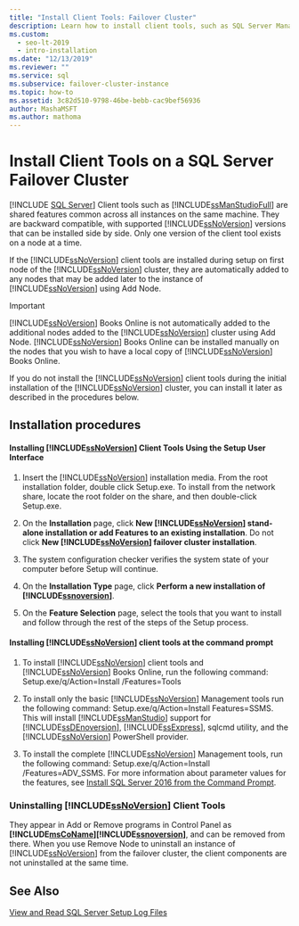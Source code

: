 ```yaml
---
title: "Install Client Tools: Failover Cluster"
description: Learn how to install client tools, such as SQL Server Management Studio, on a SQL Server failover instance.
ms.custom:
  - seo-lt-2019
  - intro-installation
ms.date: "12/13/2019"
ms.reviewer: ""
ms.service: sql
ms.subservice: failover-cluster-instance
ms.topic: how-to
ms.assetid: 3c82d510-9798-46be-bebb-cac9bef56936
author: MashaMSFT
ms.author: mathoma
---
```

# Install Client Tools on a SQL Server Failover Cluster
[!INCLUDE [SQL Server](../../../includes/applies-to-version/sqlserver.md)]
  Client tools such as [!INCLUDE[ssManStudioFull](../../../includes/ssmanstudiofull-md.md)] are shared features common across all instances on the same machine. They are backward compatible, with supported [!INCLUDE[ssNoVersion](../../../includes/ssnoversion-md.md)] versions that can be installed side by side. Only one version of the client tool exists on a node at a time.  
  
 If the [!INCLUDE[ssNoVersion](../../../includes/ssnoversion-md.md)] client tools are installed during setup on first node of the [!INCLUDE[ssNoVersion](../../../includes/ssnoversion-md.md)] cluster, they are automatically added to any nodes that may be added later to the instance of [!INCLUDE[ssNoVersion](../../../includes/ssnoversion-md.md)] using Add Node.  
  
> [!IMPORTANT]  
>  [!INCLUDE[ssNoVersion](../../../includes/ssnoversion-md.md)] Books Online is not automatically added to the additional nodes added to the [!INCLUDE[ssNoVersion](../../../includes/ssnoversion-md.md)] cluster using Add Node. [!INCLUDE[ssNoVersion](../../../includes/ssnoversion-md.md)] Books Online can be installed manually on the nodes that you wish to have a local copy of [!INCLUDE[ssNoVersion](../../../includes/ssnoversion-md.md)] Books Online.  
  
 If you do not install the [!INCLUDE[ssNoVersion](../../../includes/ssnoversion-md.md)] client tools during the initial installation of the [!INCLUDE[ssNoVersion](../../../includes/ssnoversion-md.md)] cluster, you can install it later as described in the procedures below.  
  
## Installation procedures  
  
#### Installing [!INCLUDE[ssNoVersion](../../../includes/ssnoversion-md.md)] Client Tools Using the Setup User Interface  
  
1.  Insert the [!INCLUDE[ssNoVersion](../../../includes/ssnoversion-md.md)] installation media. From the root installation folder, double click Setup.exe. To install from the network share, locate the root folder on the share, and then double-click Setup.exe.  
  
2.  On the **Installation** page, click **New [!INCLUDE[ssNoVersion](../../../includes/ssnoversion-md.md)] stand-alone installation or add Features to an existing installation**. Do not click **New [!INCLUDE[ssNoVersion](../../../includes/ssnoversion-md.md)] failover cluster installation**.  
  
3.  The system configuration checker verifies the system state of your computer before Setup will continue.  
  
4.  On the **Installation Type** page, click **Perform a new installation of [!INCLUDE[ssnoversion](../../../includes/ssnoversion-md.md)]**.  
  
5.  On the **Feature Selection** page, select the tools that you want to install and follow through the rest of the steps of the Setup process.  
  
#### Installing [!INCLUDE[ssNoVersion](../../../includes/ssnoversion-md.md)] client tools at the command prompt  
  
1.  To install [!INCLUDE[ssNoVersion](../../../includes/ssnoversion-md.md)] client tools and [!INCLUDE[ssNoVersion](../../../includes/ssnoversion-md.md)] Books Online, run the following command: Setup.exe/q/Action=Install /Features=Tools  
  
2.  To install only the basic [!INCLUDE[ssNoVersion](../../../includes/ssnoversion-md.md)] Management tools run the following command: Setup.exe/q/Action=Install Features=SSMS. This will install [!INCLUDE[ssManStudio](../../../includes/ssmanstudio-md.md)] support for [!INCLUDE[ssDEnoversion](../../../includes/ssdenoversion-md.md)], [!INCLUDE[ssExpress](../../../includes/ssexpress-md.md)], sqlcmd utility, and the [!INCLUDE[ssNoVersion](../../../includes/ssnoversion-md.md)] PowerShell provider.  
  
3.  To install the complete [!INCLUDE[ssNoVersion](../../../includes/ssnoversion-md.md)] Management tools, run the following command: Setup.exe/q/Action=Install /Features=ADV_SSMS. For more information about parameter values for the features, see [Install SQL Server 2016 from the Command Prompt](../../../database-engine/install-windows/install-sql-server-from-the-command-prompt.md).  
  
### Uninstalling [!INCLUDE[ssNoVersion](../../../includes/ssnoversion-md.md)] Client Tools  
 They appear in Add or Remove programs in Control Panel as **[!INCLUDE[msCoName](../../../includes/msconame-md.md)][!INCLUDE[ssnoversion](../../../includes/ssnoversion-md.md)]**, and can be removed from there. When you use Remove Node to uninstall an instance of [!INCLUDE[ssNoVersion](../../../includes/ssnoversion-md.md)] from the failover cluster, the client components are not uninstalled at the same time.  
  
## See Also  
 [View and Read SQL Server Setup Log Files](../../../database-engine/install-windows/view-and-read-sql-server-setup-log-files.md)  
  
